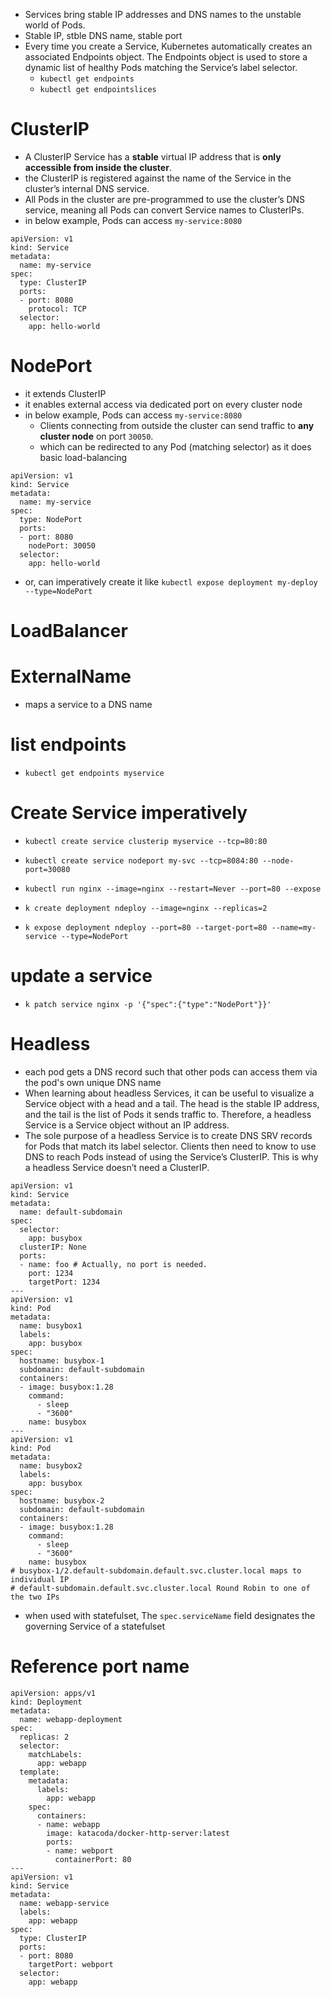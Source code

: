 - Services bring stable IP addresses and DNS names to the unstable world of Pods.
- Stable IP, stble DNS name, stable port
- Every time you create a Service, Kubernetes automatically creates an associated Endpoints object. The Endpoints object is used to store a dynamic list of healthy Pods matching the Service’s label selector.
  - `kubectl get endpoints`
  - `kubectl get endpointslices`


# ClusterIP
- A ClusterIP Service has a **stable** virtual IP address that is **only accessible from inside the cluster**.
- the ClusterIP is registered against the name of the Service in the cluster’s internal DNS service.
- All Pods in the cluster are pre-programmed to use the cluster’s DNS service, meaning all Pods can convert Service names to ClusterIPs.
- in below example, Pods can access `my-service:8080`
```
apiVersion: v1
kind: Service
metadata:
  name: my-service
spec:
  type: ClusterIP
  ports:
  - port: 8080
    protocol: TCP
  selector:
    app: hello-world
```

# NodePort
- it extends ClusterIP
- it enables external access via dedicated port on every cluster node
- in below example, Pods can access `my-service:8080`
  - Clients connecting from outside the cluster can send traffic to **any cluster node** on port `30050`.
  - which can be redirected to any Pod (matching selector) as it does basic load-balancing
```
apiVersion: v1
kind: Service
metadata:
  name: my-service
spec:
  type: NodePort
  ports:
  - port: 8080
    nodePort: 30050
  selector:
    app: hello-world
```
- or, can imperatively create it like `kubectl expose deployment my-deploy --type=NodePort`

# LoadBalancer
# ExternalName
- maps a service to a DNS name



# list endpoints
- `kubectl get endpoints myservice`

# Create Service imperatively
- `kubectl create service clusterip myservice --tcp=80:80`
- `kubectl create service nodeport my-svc --tcp=8084:80 --node-port=30080`
- `kubectl run nginx --image=nginx --restart=Never --port=80 --expose`

- `k create deployment ndeploy --image=nginx --replicas=2`
- `k expose deployment ndeploy --port=80 --target-port=80 --name=my-service --type=NodePort`

# update a service
- `k patch service nginx -p '{"spec":{"type":"NodePort"}}'`

# Headless
- each pod gets a DNS record such that other pods can access them via the pod's own unique DNS name
- When learning about headless Services, it can be useful to visualize a Service object with a head and a tail. The head is the stable IP address, and the tail is the list of Pods it sends traffic to. Therefore, a headless Service is a Service object without an IP address.
- The sole purpose of a headless Service is to create DNS SRV records for Pods that match its label selector. Clients then need to know to use DNS to reach Pods instead of using the Service’s ClusterIP. This is why a headless Service doesn’t need a ClusterIP.
```
apiVersion: v1
kind: Service
metadata:
  name: default-subdomain
spec:
  selector:
    app: busybox
  clusterIP: None
  ports:
  - name: foo # Actually, no port is needed.
    port: 1234
    targetPort: 1234
---
apiVersion: v1
kind: Pod
metadata:
  name: busybox1
  labels:
    app: busybox
spec:
  hostname: busybox-1
  subdomain: default-subdomain
  containers:
  - image: busybox:1.28
    command:
      - sleep
      - "3600"
    name: busybox
---
apiVersion: v1
kind: Pod
metadata:
  name: busybox2
  labels:
    app: busybox
spec:
  hostname: busybox-2
  subdomain: default-subdomain
  containers:
  - image: busybox:1.28
    command:
      - sleep
      - "3600"
    name: busybox
# busybox-1/2.default-subdomain.default.svc.cluster.local maps to individual IP
# default-subdomain.default.svc.cluster.local Round Robin to one of the two IPs
```
- when used with statefulset, The `spec.serviceName` field designates the governing Service of a statefulset

# Reference port name
```
apiVersion: apps/v1
kind: Deployment
metadata:
  name: webapp-deployment
spec:
  replicas: 2
  selector:
    matchLabels:
      app: webapp
  template:
    metadata:
      labels:
        app: webapp
    spec:
      containers:
      - name: webapp
        image: katacoda/docker-http-server:latest
        ports:
        - name: webport
          containerPort: 80
---
apiVersion: v1
kind: Service
metadata:
  name: webapp-service
  labels:
    app: webapp
spec:
  type: ClusterIP
  ports:
  - port: 8080
    targetPort: webport
  selector:
    app: webapp
```
